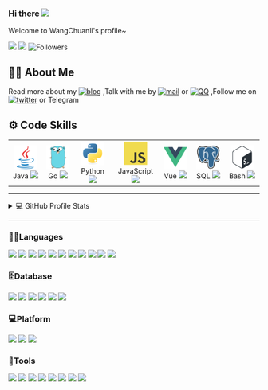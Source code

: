 <!-- 
<div>
<a href="https://github.com/wangchuanli001">
  <img style="width:100vw;" src="https://cdn.jsdelivr.net/gh/wangchuanli001/cdn/sources/20200603151246_srxkn.gif" alt="wangchuanli001"/>
  </a>
</div> -->


### Hi there  <img src="https://media.giphy.com/media/hvRJCLFzcasrR4ia7z/giphy.gif" width="28"> 	
Welcome to WangChuanli's profile~

![](https://visitor-badge.glitch.me/badge?page_id=iwangchuanli&left_color=red&right_color=green) ![](https://img.shields.io/endpoint?url=https://wakapi.einverne.info/api/compat/shields/v1/wangchuanli/interval:30_days&label=last%2030d) ![Followers](https://badges.fw-web.space/github/followers/iwangchuanli?style=flat-square&logo=github)

## 👨‍💻 About Me

Read more about my [![blog](https://img.shields.io/badge/-Blog-21759B?style=flat-square&logo=wordpress&logoColor=white)](https://iwangchuanli.github.io/) ,Talk with me by [![mail](https://img.shields.io/badge/-Email-D14836?style=flat-square&logo=gmail&logoColor=white)](email://wangchaunli_@hotmail.com) or [![QQ](https://img.shields.io/badge/QQ-faaf08?style=flat-square&logo=tencent-qq&logoColor=000000)](http://wpa.qq.com/msgrd?v=3&uin=978252321&site=qq&menu=yes) ,Follow me on [![twitter](https://img.shields.io/badge/-Twitter-1DA1F2?style=flat-square&logo=twitter&logoColor=white)](https://twitter.com/iwangchaunli)  or Telegram

<!-- 
<p align="center">
  <a href="https://github.com/DenverCoder1/readme-typing-svg"><img src="https://readme-typing-svg.herokuapp.com/?lines=Full-stack%20web%20and%20app%20developer;3%2B%20years%20of%20coding%20experience;Always%20learning%20new%20things&font=Fira%20Code&center=true&width=440&height=45&color=f75c7e&vCenter=true&size=22"></a>
</p> -->

## ⚙️ Code Skills

<table>
  <tr>
    <td align="center" width="96">
        <img src="https://raw.githubusercontent.com/devicons/devicon/master/icons/java/java-original.svg" width="48" height="48" alt="Java" />
      <br>Java
      <img src="https://badges.fw-web.space/endpoint?url=https://wakapi.einverne.info/api/compat/shields/v1/wangchuanli/interval:any/language:Java&style=flat-square&color=blue&label=time"/>
    </td>
    <td align="center" width="96">
        <img src="https://raw.githubusercontent.com/devicons/devicon/master/icons/go/go-original.svg" width="48" height="48" alt="Go" />
      <br>Go
      <img src="https://badges.fw-web.space/endpoint?url=https://wakapi.einverne.info/api/compat/shields/v1/wangchuanli/interval:any/language:Go&style=flat-square&color=blue&label=time"/>
    </td>
    <td align="center" width="96">
        <img src="https://raw.githubusercontent.com/devicons/devicon/master/icons/python/python-original.svg" width="48" height="48" alt="Python" />
      <br>Python
      <img src="https://badges.fw-web.space/endpoint?url=https://wakapi.einverne.info/api/compat/shields/v1/wangchuanli/interval:any/language:Python&style=flat-square&color=blue&label=time"/>
    </td>
    <td align="center" width="96">
        <img src="https://raw.githubusercontent.com/devicons/devicon/master/icons/javascript/javascript-original.svg" width="48" height="48" alt="JavaScript" />
      <br>JavaScript
      <img src="https://badges.fw-web.space/endpoint?url=https://wakapi.einverne.info/api/compat/shields/v1/wangchuanli/interval:any/language:JavaScript&style=flat-square&color=blue&label=time"/>
    </td>
     <td align="center" width="96">
        <img src="https://raw.githubusercontent.com/devicons/devicon/master/icons/vuejs/vuejs-original.svg" width="48" height="48" alt="Vue" />
      <br>Vue
       <img src="https://badges.fw-web.space/endpoint?url=https://wakapi.einverne.info/api/compat/shields/v1/wangchuanli/interval:any/language:Vue&style=flat-square&color=blue&label=time"/>
    </td>
    <td align="center" width="96">
        <img src="https://raw.githubusercontent.com/devicons/devicon/master/icons/postgresql/postgresql-original.svg" width="48" height="48" alt="Docker" />
      <br>SQL
      <img src="https://badges.fw-web.space/endpoint?url=https://wakapi.einverne.info/api/compat/shields/v1/wangchuanli/interval:any/language:SQL&style=flat-square&color=blue&label=time"/>
    </td>
    <td align="center" width="96">
        <img src="https://raw.githubusercontent.com/devicons/devicon/master/icons/bash/bash-plain.svg" width="48" height="48" alt="Docker" />
      <br>Bash
      <img src="https://badges.fw-web.space/endpoint?url=https://wakapi.einverne.info/api/compat/shields/v1/wangchuanli/interval:any/language:Bash&style=flat-square&color=blue&label=time"/>
    </td>
    
  </tr>
</table>

----

<details> 
  <summary>💻 GitHub Profile Stats</summary>
  <br/>
    <a href="https://github.com/anuraghazra/github-readme-stats"><img alt="iwangchuanli's Github Stats" src="https://denvercoder1-github-readme-stats.vercel.app/api/?username=iwangchuanli&show_icons=true&count_private=true&theme=react&hide_border=true&bg_color=1F222E&title_color=F85D7F&icon_color=F8D866" height="192px"/></a>
  <a href="https://github.com/anuraghazra/github-readme-stats"><img alt="iwangchuanli's Top Languages" src="https://github-readme-stats.vercel.app/api/top-langs/?username=iwangchuanli&langs_count=8&layout=compact&theme=react&hide_border=true&bg_color=1F222E&title_color=F85D7F&icon_color=F8D866&hide=Jupyter%20Notebook" height="192px"/></a>
  
[![iwangchuanli](https://github-profile-trophy.vercel.app/?username=iwangchuanli)](https://github.com/iwangchuanli)
  <br/>
  <b>Note:</b> Top languages is only a metric of the languages my public code consists of and doesn't reflect experience or skill level.
</details>

---

### 👨‍💻Languages

[![](https://img.shields.io/badge/Java-007396.svg?logo=java&logoColor=white)]()
[![](https://custom-icon-badges.herokuapp.com/badge/C-03599C.svg?logo=c-in-hexagon&logoColor=white)]()
[![](https://img.shields.io/badge/Node.js-43853D.svg?logo=node.js&logoColor=white)]()
[![](https://img.shields.io/badge/Python-14354C.svg?logo=python&logoColor=white)]()
[![](https://img.shields.io/badge/JavaScript-F7DF1E.svg?logo=javascript&logoColor=black)]()
[![](https://img.shields.io/badge/-HTML5-E34F26?&logo=html5&logoColor=white)](https://html.spec.whatwg.org/)
[![](https://img.shields.io/badge/-CSS3-1572B6?&logo=css3&logoColor=white)](https://www.w3.org/Style/CSS/)
[![](https://img.shields.io/badge/Bootstrap-7952B3.svg?logo=bootstrap&logoColor=white)]()
[![](https://img.shields.io/badge/Bash-121011.svg?logo=gnu-bash&logoColor=white)]()
[![](https://img.shields.io/badge/SVG%2BXML-e0982c.svg?logo=svg&logoColor=white)]()
[![](https://img.shields.io/badge/Markdown-000000.svg?logo=markdown&logoColor=white)]()

### 🗄️Database

[![](https://img.shields.io/badge/MySQL-00f.svg?logo=mysql&logoColor=white)]()
[![](https://img.shields.io/badge/PostgreSQL-316192.svg?logo=postgresql&logoColor=white)]()
[![](https://img.shields.io/badge/Oracle-F00000.svg?logo=oracle&logoColor=white)]()
[![](https://img.shields.io/badge/MongoDB-4ea94b.svg?logo=mongodb&logoColor=white)]()
[![](https://img.shields.io/badge/SQLite-07405e.svg?logo=sqlite&logoColor=white)]()
[![](https://custom-icon-badges.herokuapp.com/badge/SQL-025E8C.svg?logo=database&logoColor=white)]()

### 💻Platform

[![](https://img.shields.io/badge/Arch%20Linux-1793D1.svg?logo=arch-linux&logoColor=white)]()
[![](https://img.shields.io/badge/Windows-10-2376bc?style=flat-square&logo=windows&logoColor=ffffff)](https://www.microsoft.com/windows/get-windows-10)
[![](https://img.shields.io/badge/Android-3DDC84?logo=android&logoColor=white)]()


### 🧰Tools

[![](https://img.shields.io/badge/Visual%20Studio%20Code-0078d7.svg?logo=visual-studio-code&logoColor=white)]()
[![](https://img.shields.io/badge/-NPM-cb3837?&logo=npm&logoColor=white)](https://npmjs.com/)
[![](https://img.shields.io/badge/-Git-f05032?&logo=git&logoColor=white)](https://git-scm.com/)
[![](https://img.shields.io/badge/GitHub%20Pages-327FC7.svg?logo=github&logoColor=white)]()
[![](https://img.shields.io/badge/Adobe-FF0000.svg?logo=adobe&logoColor=white)]()
[![](https://img.shields.io/badge/-OBS%20Studio-302E31?logo=obs-studio&logoColor=white)]()
[![](https://img.shields.io/badge/Postman-FF6C37?logo=postman&logoColor=white)]()
[![](https://img.shields.io/badge/-Stack%20Overflow-FE7A16?logo=stack-overflow&logoColor=white)]()


